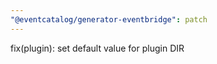 ```yaml
---
"@eventcatalog/generator-eventbridge": patch
---
```


fix(plugin): set default value for plugin DIR
